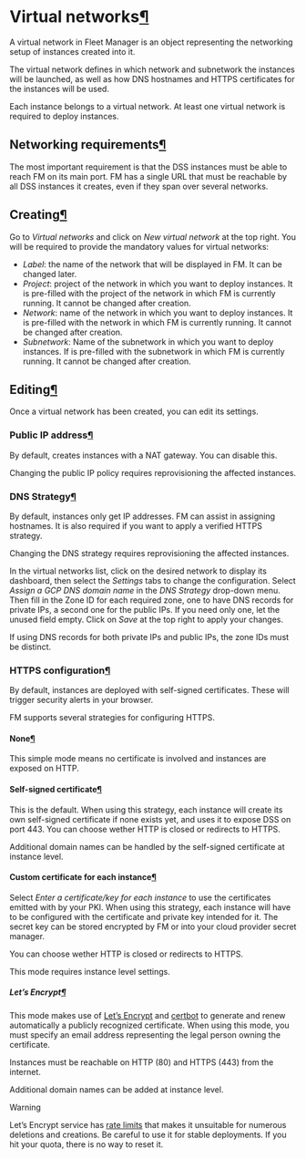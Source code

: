 Virtual networks[¶](#virtual-networks "Permalink to this heading")
==================================================================


A virtual network in Fleet Manager is an object representing the networking setup of instances created into it.


The virtual network defines in which network and subnetwork the instances will be launched, as well as how DNS hostnames and HTTPS certificates for the instances will be used.


Each instance belongs to a virtual network. At least one virtual network is required to deploy instances.



Networking requirements[¶](#networking-requirements "Permalink to this heading")
--------------------------------------------------------------------------------


The most important requirement is that the DSS instances must be able to reach FM on its main port. FM has a single URL that must be reachable by all DSS instances it creates, even if they span over several networks.




Creating[¶](#creating "Permalink to this heading")
--------------------------------------------------


Go to *Virtual networks* and click on *New virtual network* at the top right. You will be required to provide the mandatory values for virtual networks:


* *Label*: the name of the network that will be displayed in FM. It can be changed later.
* *Project*: project of the network in which you want to deploy instances. It is pre\-filled with the project of the network in which FM is currently running. It cannot be changed after creation.
* *Network*: name of the network in which you want to deploy instances. It is pre\-filled with the network in which FM is currently running. It cannot be changed after creation.
* *Subnetwork*: Name of the subnetwork in which you want to deploy instances. If is pre\-filled with the subnetwork in which FM is currently running. It cannot be changed after creation.




Editing[¶](#editing "Permalink to this heading")
------------------------------------------------


Once a virtual network has been created, you can edit its settings.



### Public IP address[¶](#public-ip-address "Permalink to this heading")


By default, creates instances with a NAT gateway. You can disable this.


Changing the public IP policy requires reprovisioning the affected instances.




### DNS Strategy[¶](#dns-strategy "Permalink to this heading")


By default, instances only get IP addresses. FM can assist in assigning hostnames. It is also required if you want to apply a verified HTTPS strategy.


Changing the DNS strategy requires reprovisioning the affected instances.


In the virtual networks list, click on the desired network to display its dashboard, then select the *Settings* tabs to change the configuration. Select *Assign a GCP DNS domain name* in the *DNS Strategy* drop\-down menu. Then fill in the Zone ID for each required zone, one to have DNS records for private IPs, a second one for the public IPs. If you need only one, let the unused field empty. Click on *Save* at the top right to apply your changes.


If using DNS records for both private IPs and public IPs, the zone IDs must be distinct.




### HTTPS configuration[¶](#https-configuration "Permalink to this heading")


By default, instances are deployed with self\-signed certificates. These will trigger security alerts in your browser.


FM supports several strategies for configuring HTTPS.



#### None[¶](#none "Permalink to this heading")


This simple mode means no certificate is involved and instances are exposed on HTTP.




#### Self\-signed certificate[¶](#self-signed-certificate "Permalink to this heading")


This is the default. When using this strategy, each instance will create its own self\-signed certificate if none exists yet, and uses it to expose DSS on port 443\. You can choose wether HTTP is closed or redirects to HTTPS.


Additional domain names can be handled by the self\-signed certificate at instance level.




#### Custom certificate for each instance[¶](#custom-certificate-for-each-instance "Permalink to this heading")


Select *Enter a certificate/key for each instance* to use the certificates emitted with by your PKI. When using this strategy,
each instance will have to be configured with the certificate and private key intended for it.
The secret key can be stored encrypted by FM or into your cloud provider secret manager.


You can choose wether HTTP is closed or redirects to HTTPS.


This mode requires instance level settings.



##### Let’s Encrypt[¶](#let-s-encrypt "Permalink to this heading")


This mode makes use of [Let’s Encrypt](https://letsencrypt.org/) and [certbot](https://certbot.eff.org/) to generate and renew automatically a publicly recognized certificate.
When using this mode, you must specify an email address representing the legal person owning the certificate.


Instances must be reachable on HTTP (80\) and HTTPS (443\) from the internet.


Additional domain names can be added at instance level.



Warning


Let’s Encrypt service has [rate limits](https://letsencrypt.org/docs/rate-limits/) that makes it unsuitable
for numerous deletions and creations. Be careful to use it for stable deployments. If you hit your quota, there is no way
to reset it.